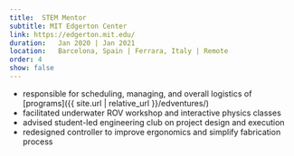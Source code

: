 ```yaml
---
title:  STEM Mentor
subtitle: MIT Edgerton Center
link: https://edgerton.mit.edu/
duration:   Jan 2020 | Jan 2021
location:   Barcelona, Spain | Ferrara, Italy | Remote
order: 4
show: false
---
```


- responsible for scheduling, managing, and overall logistics of [programs]({{ site.url | relative_url }}/edventures/)
- facilitated underwater ROV workshop and interactive physics classes
- advised student-led engineering club on project design and execution
- redesigned controller to improve ergonomics and simplify fabrication process